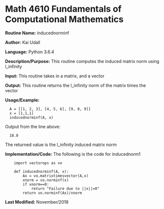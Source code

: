 # Math 4610 Fundamentals of Computational Mathematics

**Routine Name:**           inducednorminf

**Author:** Kai Udall

**Language:** Python 3.6.4

**Description/Purpose:** This routine computes the induced matrix norm using l_infinity

**Input:** This routine takes in a matrix, and a vector

**Output:** This routine returns the l_infinity norm of the matrix times the vector

**Usage/Example:**

      A = [[1, 2, 3], [4, 5, 6], [9, 8, 9]]
      x = [1,1,1]
      inducednorminf(A, x)

Output from the line above:

      18.0

The returned value is the l_infinity induced matrix norm
          

**Implementation/Code:** The following is the code for inducednorm1
        
        import vectorops as vo
        
        def inducednorminf(A, x):
            Ax = vo.matrixtimesvector(A,x)
            xnorm = vo.norminf(x)
            if xnorm==0:
                return "Failure due to ||x||=0"
            return vo.norminf(Ax)/xnorm

    
**Last Modified:** November/2018
